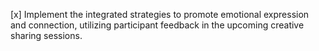 [x] Implement the integrated strategies to promote emotional expression and connection, utilizing participant feedback in the upcoming creative sharing sessions.